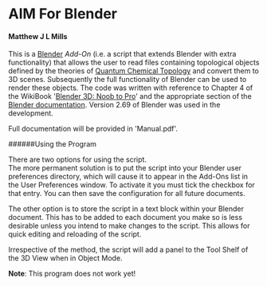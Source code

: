 # AIM For Blender
#### Matthew J L Mills

This is a [Blender](http://www.blender.org) *Add-On* (i.e. a script that extends Blender with extra functionality) that allows the user to read files containing topological objects defined by the theories of [Quantum Chemical Topology](http://www.chemistry.mcmaster.ca/bader/) and convert them to 3D scenes. Subsequently the full functionality of Blender can be used to render these objects.
The code was written with reference to Chapter 4 of the WikiBook '[Blender 3D: Noob to Pro](http://en.wikibooks.org/wiki/Blender_3D:_Noob_to_Pro#Table_of_Contents/)' and the appropriate section of the [Blender documentation](http://wiki.blender.org/index.php/Doc:2.6/Manual/Extensions/). Version 2.69 of Blender was used in the development.
<p>
Full documentation will be provided in 'Manual.pdf'.
<p>
######Using the Program
<p>
There are two options for using the script. 
<br>The more permanent solution is to put the script into your Blender user preferences directory, which will cause it to appear in the Add-Ons list in the User Preferences window. To activate it you must tick the checkbox for that entry. You can then save the configuration for all future documents.
<p>
The other option is to store the script in a text block within your Blender document. This has to be added to each document you make so is less desirable unless you intend to make changes to the script. This allows for quick editing and reloading of the script.
<p>
Irrespective of the method, the script will add a panel to the Tool Shelf of the 3D View when in Object Mode.

**Note**: This program does not work yet!
